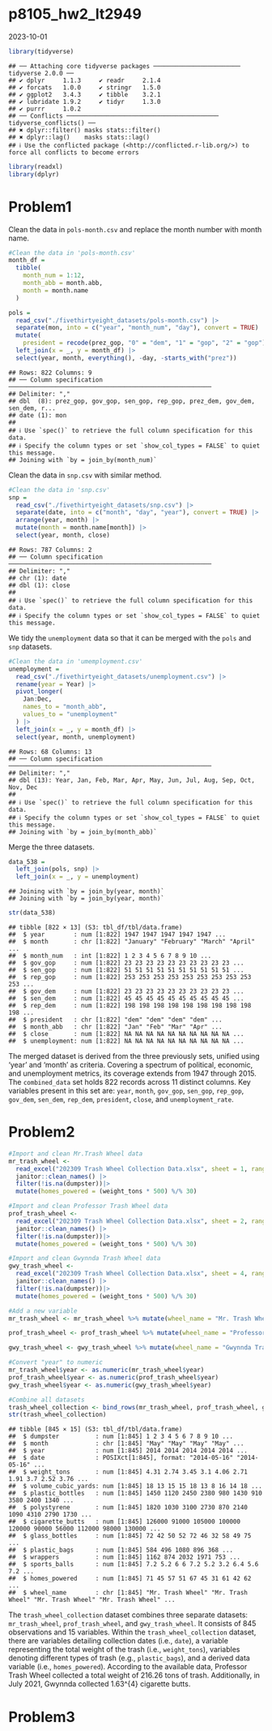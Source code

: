 p8105_hw2_lt2949
================
2023-10-01

``` r
library(tidyverse)
```

    ## ── Attaching core tidyverse packages ──────────────────────── tidyverse 2.0.0 ──
    ## ✔ dplyr     1.1.3     ✔ readr     2.1.4
    ## ✔ forcats   1.0.0     ✔ stringr   1.5.0
    ## ✔ ggplot2   3.4.3     ✔ tibble    3.2.1
    ## ✔ lubridate 1.9.2     ✔ tidyr     1.3.0
    ## ✔ purrr     1.0.2     
    ## ── Conflicts ────────────────────────────────────────── tidyverse_conflicts() ──
    ## ✖ dplyr::filter() masks stats::filter()
    ## ✖ dplyr::lag()    masks stats::lag()
    ## ℹ Use the conflicted package (<http://conflicted.r-lib.org/>) to force all conflicts to become errors

``` r
library(readxl)
library(dplyr)
```

# Problem1

Clean the data in `pols-month.csv` and replace the month number with
month name.

``` r
#Clean the data in 'pols-month.csv'
month_df = 
  tibble(
    month_num = 1:12,
    month_abb = month.abb,
    month = month.name
  )

pols = 
  read_csv("./fivethirtyeight_datasets/pols-month.csv") |>
  separate(mon, into = c("year", "month_num", "day"), convert = TRUE) |>
  mutate(
    president = recode(prez_gop, "0" = "dem", "1" = "gop", "2" = "gop")) |>
  left_join(x = _, y = month_df) |> 
  select(year, month, everything(), -day, -starts_with("prez"))
```

    ## Rows: 822 Columns: 9
    ## ── Column specification ────────────────────────────────────────────────────────
    ## Delimiter: ","
    ## dbl  (8): prez_gop, gov_gop, sen_gop, rep_gop, prez_dem, gov_dem, sen_dem, r...
    ## date (1): mon
    ## 
    ## ℹ Use `spec()` to retrieve the full column specification for this data.
    ## ℹ Specify the column types or set `show_col_types = FALSE` to quiet this message.
    ## Joining with `by = join_by(month_num)`

Clean the data in `snp.csv` with similar method.

``` r
#Clean the data in 'snp.csv'
snp = 
  read_csv("./fivethirtyeight_datasets/snp.csv") |>
  separate(date, into = c("month", "day", "year"), convert = TRUE) |>
  arrange(year, month) |>
  mutate(month = month.name[month]) |>
  select(year, month, close) 
```

    ## Rows: 787 Columns: 2
    ## ── Column specification ────────────────────────────────────────────────────────
    ## Delimiter: ","
    ## chr (1): date
    ## dbl (1): close
    ## 
    ## ℹ Use `spec()` to retrieve the full column specification for this data.
    ## ℹ Specify the column types or set `show_col_types = FALSE` to quiet this message.

We tidy the `unemployment` data so that it can be merged with the `pols`
and `snp` datasets.

``` r
#Clean the data in 'umemployment.csv'
unemployment = 
  read_csv("./fivethirtyeight_datasets/unemployment.csv") |>
  rename(year = Year) |>
  pivot_longer(
    Jan:Dec, 
    names_to = "month_abb",
    values_to = "unemployment"
  ) |> 
  left_join(x = _, y = month_df) |> 
  select(year, month, unemployment)
```

    ## Rows: 68 Columns: 13
    ## ── Column specification ────────────────────────────────────────────────────────
    ## Delimiter: ","
    ## dbl (13): Year, Jan, Feb, Mar, Apr, May, Jun, Jul, Aug, Sep, Oct, Nov, Dec
    ## 
    ## ℹ Use `spec()` to retrieve the full column specification for this data.
    ## ℹ Specify the column types or set `show_col_types = FALSE` to quiet this message.
    ## Joining with `by = join_by(month_abb)`

Merge the three datasets.

``` r
data_538 = 
  left_join(pols, snp) |>
  left_join(x = _, y = unemployment)
```

    ## Joining with `by = join_by(year, month)`
    ## Joining with `by = join_by(year, month)`

``` r
str(data_538)
```

    ## tibble [822 × 13] (S3: tbl_df/tbl/data.frame)
    ##  $ year        : num [1:822] 1947 1947 1947 1947 1947 ...
    ##  $ month       : chr [1:822] "January" "February" "March" "April" ...
    ##  $ month_num   : int [1:822] 1 2 3 4 5 6 7 8 9 10 ...
    ##  $ gov_gop     : num [1:822] 23 23 23 23 23 23 23 23 23 23 ...
    ##  $ sen_gop     : num [1:822] 51 51 51 51 51 51 51 51 51 51 ...
    ##  $ rep_gop     : num [1:822] 253 253 253 253 253 253 253 253 253 253 ...
    ##  $ gov_dem     : num [1:822] 23 23 23 23 23 23 23 23 23 23 ...
    ##  $ sen_dem     : num [1:822] 45 45 45 45 45 45 45 45 45 45 ...
    ##  $ rep_dem     : num [1:822] 198 198 198 198 198 198 198 198 198 198 ...
    ##  $ president   : chr [1:822] "dem" "dem" "dem" "dem" ...
    ##  $ month_abb   : chr [1:822] "Jan" "Feb" "Mar" "Apr" ...
    ##  $ close       : num [1:822] NA NA NA NA NA NA NA NA NA NA ...
    ##  $ unemployment: num [1:822] NA NA NA NA NA NA NA NA NA NA ...

The merged dataset is derived from the three previously sets, unified
using ‘year’ and ‘month’ as criteria. Covering a spectrum of political,
economic, and unemployment metrics, its coverage extends from 1947
through 2015. The `combined_data` set holds 822 records across 11
distinct columns. Key variables present in this set are: `year`,
`month`, `gov_gop`, `sen_gop`, `rep_gop`, `gov_dem`, `sen_dem`,
`rep_dem`, `president`, `close`, and `unemployment_rate`.

# Problem2

``` r
#Import and clean Mr.Trash Wheel data
mr_trash_wheel <- 
  read_excel("202309 Trash Wheel Collection Data.xlsx", sheet = 1, range = "A2:N586") |>
  janitor::clean_names() |>
  filter(!is.na(dumpster))|>
  mutate(homes_powered = (weight_tons * 500) %/% 30)

#Import and clean Professor Trash Wheel data
prof_trash_wheel <- 
  read_excel("202309 Trash Wheel Collection Data.xlsx", sheet = 2, range = "A2:M108") |>
  janitor::clean_names() |>
  filter(!is.na(dumpster))|>
  mutate(homes_powered = (weight_tons * 500) %/% 30)

#Import and clean Gwynnda Trash Wheel data
gwy_trash_wheel <- 
  read_excel("202309 Trash Wheel Collection Data.xlsx", sheet = 4, range = "A2:L157") |>
  janitor::clean_names() |>
  filter(!is.na(dumpster))|>
  mutate(homes_powered = (weight_tons * 500) %/% 30)

#Add a new variable 
mr_trash_wheel <- mr_trash_wheel %>% mutate(wheel_name = "Mr. Trash Wheel")

prof_trash_wheel <- prof_trash_wheel %>% mutate(wheel_name = "Professor Trash Wheel")

gwy_trash_wheel <- gwy_trash_wheel %>% mutate(wheel_name = "Gwynnda Trash Wheel")

#Convert "year" to numeric
mr_trash_wheel$year <- as.numeric(mr_trash_wheel$year)
prof_trash_wheel$year <- as.numeric(prof_trash_wheel$year)
gwy_trash_wheel$year <- as.numeric(gwy_trash_wheel$year)

#Combine all datasets
trash_wheel_collection <- bind_rows(mr_trash_wheel, prof_trash_wheel, gwy_trash_wheel)
str(trash_wheel_collection)
```

    ## tibble [845 × 15] (S3: tbl_df/tbl/data.frame)
    ##  $ dumpster          : num [1:845] 1 2 3 4 5 6 7 8 9 10 ...
    ##  $ month             : chr [1:845] "May" "May" "May" "May" ...
    ##  $ year              : num [1:845] 2014 2014 2014 2014 2014 ...
    ##  $ date              : POSIXct[1:845], format: "2014-05-16" "2014-05-16" ...
    ##  $ weight_tons       : num [1:845] 4.31 2.74 3.45 3.1 4.06 2.71 1.91 3.7 2.52 3.76 ...
    ##  $ volume_cubic_yards: num [1:845] 18 13 15 15 18 13 8 16 14 18 ...
    ##  $ plastic_bottles   : num [1:845] 1450 1120 2450 2380 980 1430 910 3580 2400 1340 ...
    ##  $ polystyrene       : num [1:845] 1820 1030 3100 2730 870 2140 1090 4310 2790 1730 ...
    ##  $ cigarette_butts   : num [1:845] 126000 91000 105000 100000 120000 90000 56000 112000 98000 130000 ...
    ##  $ glass_bottles     : num [1:845] 72 42 50 52 72 46 32 58 49 75 ...
    ##  $ plastic_bags      : num [1:845] 584 496 1080 896 368 ...
    ##  $ wrappers          : num [1:845] 1162 874 2032 1971 753 ...
    ##  $ sports_balls      : num [1:845] 7.2 5.2 6 6 7.2 5.2 3.2 6.4 5.6 7.2 ...
    ##  $ homes_powered     : num [1:845] 71 45 57 51 67 45 31 61 42 62 ...
    ##  $ wheel_name        : chr [1:845] "Mr. Trash Wheel" "Mr. Trash Wheel" "Mr. Trash Wheel" "Mr. Trash Wheel" ...

The `trash_wheel_collection` dataset combines three separate datasets:
`mr_trash_wheel`, `prof_trash_wheel`, and `gwy_trash_wheel`. It consists
of 845 observations and 15 variables. Within the
`trash_wheel_collection` dataset, there are variables detailing
collection dates (i.e., `date`), a variable representing the total
weight of the trash (i.e., `weight_tons`), variables denoting different
types of trash (e.g., `plastic_bags`), and a derived data variable
(i.e., `homes_powered`). According to the available data, Professor
Trash Wheel collected a total weight of 216.26 tons of trash.
Additionally, in July 2021, Gwynnda collected 1.63^{4} cigarette butts.

# Problem3
